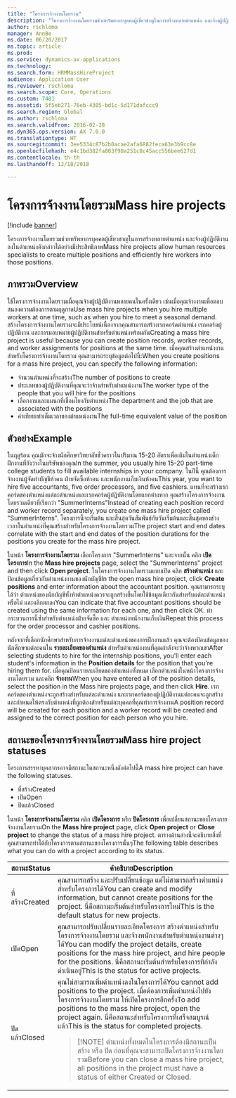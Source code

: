 ```yaml
---
title: "โครงการจ้างงานโดยรวม"
description: "โครงการจ้างงานโดยรวมช่วยทรัพยากรบุคคลผู้เชี่ยวชาญในการสร้างหลายตำแหน่ง และจ้างผู้ปฏิบัติงานลงในตำแหน่งดังกล่าวได้อย่างมีประสิทธิภาพ"
author: rschloma
manager: AnnBe
ms.date: 06/20/2017
ms.topic: article
ms.prod: 
ms.service: dynamics-ax-applications
ms.technology: 
ms.search.form: HRMMassHireProject
audience: Application User
ms.reviewer: rschloma
ms.search.scope: Core, Operations
ms.custom: 7481
ms.assetid: 5f5eb271-76eb-4305-bd1c-5d171dafccc9
ms.search.region: Global
ms.author: rschloma
ms.search.validFrom: 2016-02-28
ms.dyn365.ops.version: AX 7.0.0
ms.translationtype: HT
ms.sourcegitcommit: 3ee5334c87b2b0acae2afa6882feca63e3b9cc8e
ms.openlocfilehash: e4c1bd382fa803f90a251c8c45acc556bee627d1
ms.contentlocale: th-th
ms.lasthandoff: 12/18/2018

---
```


# <a name="mass-hire-projects"></a><span data-ttu-id="e9868-103">โครงการจ้างงานโดยรวม</span><span class="sxs-lookup"><span data-stu-id="e9868-103">Mass hire projects</span></span>

[!include [banner](../includes/banner.md)]

<span data-ttu-id="e9868-104">โครงการจ้างงานโดยรวมช่วยทรัพยากรบุคคลผู้เชี่ยวชาญในการสร้างหลายตำแหน่ง และจ้างผู้ปฏิบัติงานลงในตำแหน่งดังกล่าวได้อย่างมีประสิทธิภาพ</span><span class="sxs-lookup"><span data-stu-id="e9868-104">Mass hire projects allow human resources specialists to create multiple positions and efficiently hire workers into those positions.</span></span>

## <a name="overview"></a><span data-ttu-id="e9868-105">ภาพรวม</span><span class="sxs-lookup"><span data-stu-id="e9868-105">Overview</span></span>

<span data-ttu-id="e9868-106">ใช้โครงการจ้างงานโดยรวมเมื่อคุณจ้างผู้ปฏิบัติงานหลายคนในครั้งเดียว เช่นเมื่อคุณจ้างงานเพื่อตอบสนองความต้องการตามฤดูกาล</span><span class="sxs-lookup"><span data-stu-id="e9868-106">Use mass hire projects when you hire multiple workers at one time, such as when you hire to meet a seasonal demand.</span></span> <span data-ttu-id="e9868-107">สร้างโครงการจ้างงานโดยรวมจะมีประโยชน์เนื่องจากคุณสามารถสร้างเรกคอร์ดตำแหน่ง เรกคอร์ดผู้ปฏิบัติงาน และการมอบหมายผู้ปฏิบัติงานสำหรับตำแหน่งพร้อมกัน</span><span class="sxs-lookup"><span data-stu-id="e9868-107">Creating a mass hire project is useful because you can create position records, worker records, and worker assignments for positions at the same time.</span></span> <span data-ttu-id="e9868-108">เมื่อคุณสร้างตำแหน่งงานสำหรับโครงการจ้างงานโดยรวม คุณสามารถระบุข้อมูลต่อไปนี้:</span><span class="sxs-lookup"><span data-stu-id="e9868-108">When you create positions for a mass hire project, you can specify the following information:</span></span>

- <span data-ttu-id="e9868-109">จำนวนตำแหน่งที่จะสร้าง</span><span class="sxs-lookup"><span data-stu-id="e9868-109">The number of positions to create</span></span>
- <span data-ttu-id="e9868-110">ประเภทของผู้ปฏิบัติงานที่คุณจะว่าจ้างสำหรับตำแหน่งงาน</span><span class="sxs-lookup"><span data-stu-id="e9868-110">The worker type of the people that you will hire for the positions</span></span>
- <span data-ttu-id="e9868-111">เลือกงานและแผนกที่เชื่อมโยงกับตำแหน่ง</span><span class="sxs-lookup"><span data-stu-id="e9868-111">The department and the job that are associated with the positions</span></span>
- <span data-ttu-id="e9868-112">ค่าเทียบเท่าเต็มเวลาของตำแหน่งงาน</span><span class="sxs-lookup"><span data-stu-id="e9868-112">The full-time equivalent value of the position</span></span>

## <a name="example"></a><span data-ttu-id="e9868-113">ตัวอย่าง</span><span class="sxs-lookup"><span data-stu-id="e9868-113">Example</span></span>

<span data-ttu-id="e9868-114">ในฤดูร้อน คุณมักจะจ้างนักศึกษาวิทยาลัยชั่วคราวในปริมาณ 15-20 อัตราเพื่อเติมในตำแหน่งเด็กฝึกงานที่ยังว่างในบริษัทของคุณ</span><span class="sxs-lookup"><span data-stu-id="e9868-114">In the summer, you usually hire 15-20 part-time college students to fill available internships in your company.</span></span> <span data-ttu-id="e9868-115">ในปีนี้ คุณต้องการจ้างงานผู้จัดทำบัญชีห้าคน ฝ่ายจัดซื้อห้าคน และพนักงานเก็บเงินห้าคน</span><span class="sxs-lookup"><span data-stu-id="e9868-115">This year, you want to hire five accountants, five order processors, and five cashiers.</span></span> <span data-ttu-id="e9868-116">แทนที่จะสร้างเรกคอร์ดของตำแหน่งแต่ละตำแหน่งและเรกคอร์ดผู้ปฏิบัติงานโดยแยกต่างหาก คุณสร้างโครงการจ้างงานโดยรวมเดียวที่เรียกว่า "SummerInterns"</span><span class="sxs-lookup"><span data-stu-id="e9868-116">Instead of creating each position record and worker record separately, you create one mass hire project called "SummerInterns".</span></span> <span data-ttu-id="e9868-117">โครงการนี้จะเริ่มต้น และสิ้นสุดวันสัมพันธ์กับวันเริ่มต้นและสิ้นสุดของช่วงเวลาในตำแหน่งที่คุณสร้างสำหรับโครงการจ้างงานโดยรวม</span><span class="sxs-lookup"><span data-stu-id="e9868-117">The project start and end dates correlate with the start and end dates of the position durations for the positions you create for the mass hire project.</span></span>

<span data-ttu-id="e9868-118">ในหน้า **โครงการจ้างงานโดยรวม** เลือกโครงการ "SummerInterns" และจากนั้น คลิก **เปิดโครงการ**</span><span class="sxs-lookup"><span data-stu-id="e9868-118">In the **Mass hire projects** page, select the "SummerInterns" project and then click **Open project**.</span></span> <span data-ttu-id="e9868-119">ในโครงการจ้างงานโดยรวมแบบเปิด คลิก **สร้างตำแหน่ง** และป้อนข้อมูลเกี่ยวกับตำแหน่งงานของนักบัญชี</span><span class="sxs-lookup"><span data-stu-id="e9868-119">In the open mass hire project, click **Create positions** and enter information about the accountant position.</span></span> <span data-ttu-id="e9868-120">คุณสามารถระบุได้ว่า ตำแหน่งของนักบัญชีทั้งห้าตำแหน่งควรจะถูกสร้างขึ้นโดยใช้ข้อมูลเดียวกันสำหรับแต่ละตำแหน่งหรือไม่ และคลิกตกลง</span><span class="sxs-lookup"><span data-stu-id="e9868-120">You can indicate that five accountant positions should be created using the same information for each one, and then click OK.</span></span> <span data-ttu-id="e9868-121">ทำกระบวนการนี้ซ้ำสำหรับตำแหน่งฝ่ายจัดซื้อ และ ตำแหน่งพนักงานเก็บเงิน</span><span class="sxs-lookup"><span data-stu-id="e9868-121">Repeat this process for the order processor and cashier positions.</span></span>

<span data-ttu-id="e9868-122">หลังจากที่เลือกนักศึกษาสำหรับการจ้างงานแต่ละตำแหน่งของการฝึกงานแล้ว คุณจะต้องป้อนข้อมูลของนักศึกษาแต่ละคนใน **รายละเอียดของตำแหน่ง** สำหรับตำแหน่งงานที่คุณกำลังจะว่าจ้างพวกเขา</span><span class="sxs-lookup"><span data-stu-id="e9868-122">After selecting students to hire for the internship positions, you'll enter each student's information in the **Position details** for the position that you're hiring them for.</span></span> <span data-ttu-id="e9868-123">เมื่อคุณป้อนรายละเอียดของตำแหน่งทั้งหมด เลือกตำแหน่งในหน้าโครงการจ้างงานโดยรวม และคลิก **จ้างงาน**</span><span class="sxs-lookup"><span data-stu-id="e9868-123">When you have entered all of the position details, select the position in the Mass hire projects page, and then click **Hire**.</span></span> <span data-ttu-id="e9868-124">เรกคอร์ดของตำแหน่งจะถูกสร้างสำหรับแต่ละตำแหน่ง และเรกคอร์ดของผู้ปฏิบัติงานแต่ละคนจะถูกสร้าง และกำหนดให้ตรงกับตำแหน่งที่ถูกต้องสำหรับแต่ละบุคคลที่คุณทำการจ้างงาน</span><span class="sxs-lookup"><span data-stu-id="e9868-124">A position record will be created for each position and a worker record will be created and assigned to the correct position for each person who you hire.</span></span>

## <a name="mass-hire-project-statuses"></a><span data-ttu-id="e9868-125">สถานะของโครงการจ้างงานโดยรวม</span><span class="sxs-lookup"><span data-stu-id="e9868-125">Mass hire project statuses</span></span>

<span data-ttu-id="e9868-126">โครงการสรรหาบุคลากรอาจมีสถานะใดสถานะหนึ่งดังต่อไปนี้</span><span class="sxs-lookup"><span data-stu-id="e9868-126">A mass hire project can have the following statuses.</span></span>

- <span data-ttu-id="e9868-127">ที่สร้าง</span><span class="sxs-lookup"><span data-stu-id="e9868-127">Created</span></span>
- <span data-ttu-id="e9868-128">เปิด</span><span class="sxs-lookup"><span data-stu-id="e9868-128">Open</span></span>
- <span data-ttu-id="e9868-129">ปิดแล้ว</span><span class="sxs-lookup"><span data-stu-id="e9868-129">Closed</span></span>

<span data-ttu-id="e9868-130">ในหน้า **โครงการจ้างงานโดยรวม** คลิก **เปิดโครงการ** หรือ **ปิดโครงการ** เพื่อเปลี่ยนสถานะของโครงการจ้างงานโดยรวม</span><span class="sxs-lookup"><span data-stu-id="e9868-130">On the **Mass hire project** page, click **Open project** or **Close project** to change the status of a mass hire project.</span></span> <span data-ttu-id="e9868-131">ตารางด้านล่างนี้จะอธิบายสิ่งที่คุณสามารถทำได้กับโครงการตามสถานะของโครงการนั้นๆ</span><span class="sxs-lookup"><span data-stu-id="e9868-131">The following table describes what you can do with a project according to its status.</span></span>

<table>
<thead>
<tr>
<th><span data-ttu-id="e9868-132">สถานะ</span><span class="sxs-lookup"><span data-stu-id="e9868-132">Status</span></span></th>
<th><span data-ttu-id="e9868-133">คำอธิบาย</span><span class="sxs-lookup"><span data-stu-id="e9868-133">Description</span></span></th>
</tr>
</thead>
<tbody>
<tr>
<td><span data-ttu-id="e9868-134">ที่สร้าง</span><span class="sxs-lookup"><span data-stu-id="e9868-134">Created</span></span></td>
<td><span data-ttu-id="e9868-135">คุณสามารถสร้าง และปรับเปลี่ยนข้อมูล แต่ไม่สามารถสร้างตำแหน่งสำหรับโครงการได้</span><span class="sxs-lookup"><span data-stu-id="e9868-135">You can create and modify information, but cannot create positions for the project.</span></span> <span data-ttu-id="e9868-136">นี่คือสถานะเริ่มต้นสำหรับโครงการใหม่</span><span class="sxs-lookup"><span data-stu-id="e9868-136">This is the default status for new projects.</span></span></td>
</tr>
<tr>
<td><span data-ttu-id="e9868-137">เปิด</span><span class="sxs-lookup"><span data-stu-id="e9868-137">Open</span></span></td>
<td><span data-ttu-id="e9868-138">คุณสามารถปรับเปลี่ยนรายละเอียดโครงการ สร้างตำแหน่งสำหรับโครงการจ้างงานโดยรวม และจ้างพนักงานสำหรับตำแหน่งงานต่างๆได้</span><span class="sxs-lookup"><span data-stu-id="e9868-138">You can modify the project details, create positions for the mass hire project, and hire people for the positions.</span></span> <span data-ttu-id="e9868-139">นี่คือสถานะเริ่มต้นสำหรับโครงการที่กำลังดำเนินอยู่</span><span class="sxs-lookup"><span data-stu-id="e9868-139">This is the status for active projects.</span></span></td>
</tr>
<tr>
<td><span data-ttu-id="e9868-140">ปิดแล้ว</span><span class="sxs-lookup"><span data-stu-id="e9868-140">Closed</span></span></td>
<td><span data-ttu-id="e9868-141">คุณไม่สามารถเพิ่มตำแหน่งลงในโครงการได้</span><span class="sxs-lookup"><span data-stu-id="e9868-141">You cannot add positions to the project.</span></span> <span data-ttu-id="e9868-142">เมื่อต้องการเพิ่มตำแหน่งไปยังโครงการจ้างงานโดยรวม ให้เปิดโครงการอีกครั้ง</span><span class="sxs-lookup"><span data-stu-id="e9868-142">To add positions to the mass hire project, open the project again.</span></span> <span data-ttu-id="e9868-143">นี่คือสถานะสำหรับโครงการที่เสร็จสมบูรณ์แล้ว</span><span class="sxs-lookup"><span data-stu-id="e9868-143">This is the status for completed projects.</span></span>
<blockquote>[!NOTE] <span data-ttu-id="e9868-144">ตำแหน่งทั้งหมดในโครงการต้องมีสถานะเป็น สร้าง หรือ ปิด ก่อนที่คุณจะสามารถปิดโครงการจ้างงานโดยรวม</span><span class="sxs-lookup"><span data-stu-id="e9868-144">Before you can close a mass hire project, all positions in the project must have a status of either Created or Closed.</span></span></blockquote>
</td>
</tr>
</tbody>
</table>

